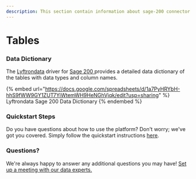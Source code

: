 ```yaml
---
description: This section contain information about sage-200 connector tables information
---
```


# Tables

### Data Dictionary

The [Lyftrondata](https://www.lyftrondata.com/) driver for [Sage 200](https://www.lyftrondata.com/integration/sage-200/)[ ](https://www.lyftrondata.com/integration/sage-200/)provides a detailed data dictionary of the tables with data types and column names.

{% embed url="https://docs.google.com/spreadsheets/d/1a7PyHRYbH-hhS9fWW9GY1ZUT7YiWtemWH9HeNGhVjqk/edit?usp=sharing" %}
Lyftrondata Sage 200 Data Dictionary
{% endembed %}

### Quickstart Steps

Do you have questions about how to use the platform? Don't worry; we've got you covered. Simply follow the quickstart instructions [here](../../../../quickstart-steps.md).

### Questions? <a href="#questions" id="questions"></a>

We're always happy to answer any additional questions you may have! [Set up a meeting with our data experts.](https://www.lyftrondata.com/book-a-meeting/)

